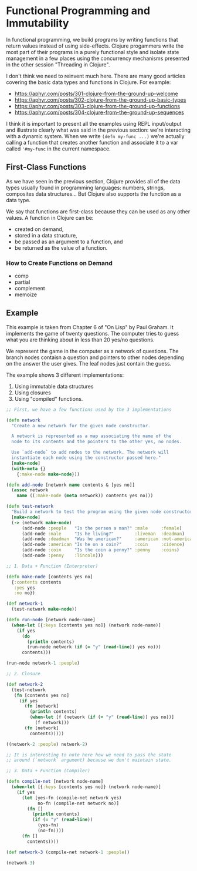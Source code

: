 # Functional Programming and Immutability

In functional programming, we build programs by writing functions that return values instead of using side-effects. Clojure progammers write the most part of their programs in a purely functional style and isolate state management in a few places using the concurrency mechanisms presented in the other session "Threading in Clojure".

I don't think we need to reinvent much here. There are many good articles covering the basic data types and functions in Clojure. For example:

* https://aphyr.com/posts/301-clojure-from-the-ground-up-welcome
* https://aphyr.com/posts/302-clojure-from-the-ground-up-basic-types
* https://aphyr.com/posts/303-clojure-from-the-ground-up-functions
* https://aphyr.com/posts/304-clojure-from-the-ground-up-sequences

I think it is important to present all the examples using REPL input/output and illustrate clearly what was said in the previous section: we're interacting with a dynamic system. When we write `(defn my-func ...)` we're actually calling a function that creates another function and associate it to a var called `'#my-func` in the current namespace.

## First-Class Functions

As we have seen in the previous section, Clojure provides all of the data types usually found in programming languages: numbers, strings, composites data structures... But Clojure also supports the function as a data type.

We say that functions are first-class because they can be used as any other values. A function in Clojure can be:

* created on demand,
* stored in a data structure,
* be passed as an argument to a function, and
* be returned as the value of a function.

### How to Create Functions on Demand

* comp
* partial
* complement
* memoize

## Example

This example is taken from Chapter 6 of "On Lisp" by Paul Graham. It implements the game of twenty questions. The computer tries to guess what you are thinking about in less than 20 yes/no questions.

We represent the game in the computer as a network of questions. The branch nodes contaisn a question and pointers to other nodes depending on the answer the user gives. The leaf nodes just contain the guess.

The example shows 3 different implementations:

1. Using immutable data structures
2. Using closures
3. Using "compiled" functions.

```clojure
;; First, we have a few functions used by the 3 implementations

(defn network
  "Create a new network for the given node constructor.

  A network is represented as a map associating the name of the
  node to its contents and the pointers to the other yes, no nodes.

  Use `add-node` to add nodes to the network. The network will
  instantiate each node using the constructor passed here."
  [make-node]
  (with-meta {}
    {:make-node make-node}))

(defn add-node [network name contents & [yes no]]
  (assoc network
    name ((:make-node (meta network)) contents yes no)))

(defn test-network
  "Build a network to test the program using the given node constructor."
  [make-node]
  (-> (network make-node)
      (add-node :people   "Is the person a man?" :male     :female)
      (add-node :male     "Is he living?"        :liveman  :deadman)
      (add-node :deadman  "Was he american?"     :american :not-american)
      (add-node :american "Is he on a coin?"     :coin     :cidence)
      (add-node :coin     "Is the coin a penny?" :penny    :coins)
      (add-node :penny    :lincoln)))

;; 1. Data + Function (Interpreter)

(defn make-node [contents yes no]
  {:contents contents
   :yes yes
   :no no})

(def network-1
  (test-network make-node))

(defn run-node [network node-name]
  (when-let [{:keys [contents yes no]} (network node-name)]
    (if yes
      (do
        (println contents)
        (run-node network (if (= "y" (read-line)) yes no)))
      contents)))

(run-node network-1 :people)

;; 2. Closure

(def network-2
  (test-network
   (fn [contents yes no]
     (if yes
       (fn [network]
         (println contents)
         (when-let [f (network (if (= "y" (read-line)) yes no))]
           (f network)))
       (fn [network]
         contents)))))

((network-2 :people) network-2)

;; It is interesting to note here how we need to pass the state
;; around (`network` argument) because we don't maintain state.

;; 3. Data + Function (Compiler)

(defn compile-net [network node-name]
  (when-let [{:keys [contents yes no]} (network node-name)]
    (if yes
      (let [yes-fn (compile-net network yes)
            no-fn (compile-net network no)]
        (fn []
          (println contents)
          (if (= "y" (read-line))
            (yes-fn)
            (no-fn))))
      (fn []
        contents))))

(def network-3 (compile-net network-1 :people))

(network-3)
```